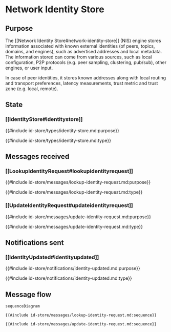 <div class="engine">

# Network Identity Store

## Purpose

<!-- ANCHOR: purpose -->
The [[Network Identity Store#network-identity-store]] (NIS) engine stores information associated with known external identities (of peers, topics, domains, and engines), such as advertised addresses and local metadata.
The information stored can come from various sources, such as local configuration, P2P protocols (e.g. peer sampling, clustering, pub/sub), other engines, or user input.

In case of peer identities, it stores known addresses along with local routing and transport preferences, latency measurements, trust metric and trust zone (e.g. local, remote).
<!-- ANCHOR_END: purpose -->

## State

### [[IdentityStore#identitystore]]

{{#include id-store/types/identity-store.md:purpose}}

{{#include id-store/types/identity-store.md:type}}

## Messages received

### [[LookupIdentityRequest#lookupidentityrequest]]

{{#include id-store/messages/lookup-identity-request.md:purpose}}

{{#include id-store/messages/lookup-identity-request.md:type}}

### [[UpdateIdentityRequest#updateidentityrequest]]

{{#include id-store/messages/update-identity-request.md:purpose}}

{{#include id-store/messages/update-identity-request.md:type}}

## Notifications sent

### [[IdentityUpdated#identityupdated]]

{{#include id-store/notifications/identity-updated.md:purpose}}

{{#include id-store/notifications/identity-updated.md:type}}

## Message flow

<!-- ANCHOR: messages -->
```mermaid
sequenceDiagram

{{#include id-store/messages/lookup-identity-request.md:sequence}}

{{#include id-store/messages/update-identity-request.md:sequence}}
```
<!-- ANCHOR_END: messages -->

</div>
